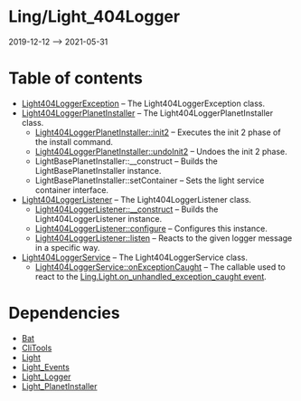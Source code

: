 Ling/Light_404Logger
================
2019-12-12 --> 2021-05-31




Table of contents
===========

- [Light404LoggerException](https://github.com/lingtalfi/Light_404Logger/blob/master/doc/api/Ling/Light_404Logger/Exception/Light404LoggerException.md) &ndash; The Light404LoggerException class.
- [Light404LoggerPlanetInstaller](https://github.com/lingtalfi/Light_404Logger/blob/master/doc/api/Ling/Light_404Logger/Light_PlanetInstaller/Light404LoggerPlanetInstaller.md) &ndash; The Light404LoggerPlanetInstaller class.
    - [Light404LoggerPlanetInstaller::init2](https://github.com/lingtalfi/Light_404Logger/blob/master/doc/api/Ling/Light_404Logger/Light_PlanetInstaller/Light404LoggerPlanetInstaller/init2.md) &ndash; Executes the init 2 phase of the install command.
    - [Light404LoggerPlanetInstaller::undoInit2](https://github.com/lingtalfi/Light_404Logger/blob/master/doc/api/Ling/Light_404Logger/Light_PlanetInstaller/Light404LoggerPlanetInstaller/undoInit2.md) &ndash; Undoes the init 2 phase.
    - LightBasePlanetInstaller::__construct &ndash; Builds the LightBasePlanetInstaller instance.
    - LightBasePlanetInstaller::setContainer &ndash; Sets the light service container interface.
- [Light404LoggerListener](https://github.com/lingtalfi/Light_404Logger/blob/master/doc/api/Ling/Light_404Logger/Logger/Light404LoggerListener.md) &ndash; The Light404LoggerListener class.
    - [Light404LoggerListener::__construct](https://github.com/lingtalfi/Light_404Logger/blob/master/doc/api/Ling/Light_404Logger/Logger/Light404LoggerListener/__construct.md) &ndash; Builds the Light404LoggerListener instance.
    - [Light404LoggerListener::configure](https://github.com/lingtalfi/Light_404Logger/blob/master/doc/api/Ling/Light_404Logger/Logger/Light404LoggerListener/configure.md) &ndash; Configures this instance.
    - [Light404LoggerListener::listen](https://github.com/lingtalfi/Light_404Logger/blob/master/doc/api/Ling/Light_404Logger/Logger/Light404LoggerListener/listen.md) &ndash; Reacts to the given logger message in a specific way.
- [Light404LoggerService](https://github.com/lingtalfi/Light_404Logger/blob/master/doc/api/Ling/Light_404Logger/Service/Light404LoggerService.md) &ndash; The Light404LoggerService class.
    - [Light404LoggerService::onExceptionCaught](https://github.com/lingtalfi/Light_404Logger/blob/master/doc/api/Ling/Light_404Logger/Service/Light404LoggerService/onExceptionCaught.md) &ndash; The callable used to react to the [Ling.Light.on_unhandled_exception_caught event](https://github.com/lingtalfi/Light/blob/master/personal/mydoc/pages/events.md).


Dependencies
============
- [Bat](https://github.com/lingtalfi/Bat)
- [CliTools](https://github.com/lingtalfi/CliTools)
- [Light](https://github.com/lingtalfi/Light)
- [Light_Events](https://github.com/lingtalfi/Light_Events)
- [Light_Logger](https://github.com/lingtalfi/Light_Logger)
- [Light_PlanetInstaller](https://github.com/lingtalfi/Light_PlanetInstaller)


